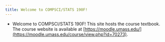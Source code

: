 ```yaml
---
title: Welcome to COMPSCI/STATS 190F!
---
```


* Welcome to COMPSCI/STATS 190F! This site hosts the course textbook. The course website is available at [https://moodle.umass.edu/](https://moodle.umass.edu/course/view.php?id=70273). 

